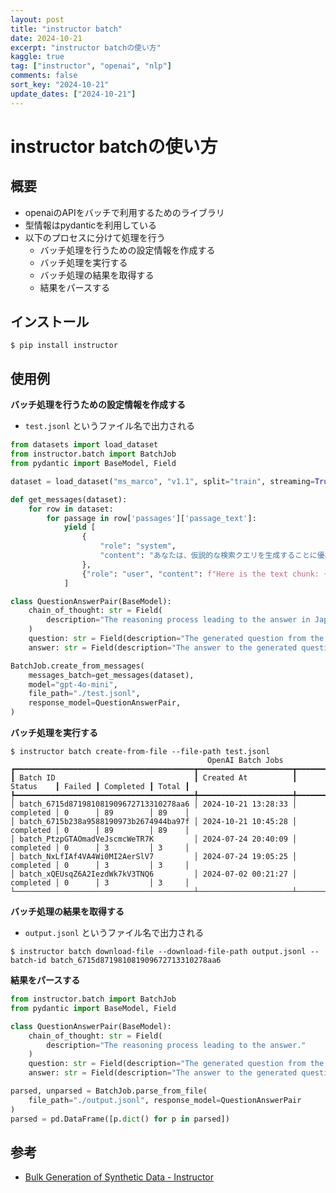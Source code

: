 ```yaml
---
layout: post
title: "instructor batch"
date: 2024-10-21
excerpt: "instructor batchの使い方"
kaggle: true
tag: ["instructor", "openai", "nlp"]
comments: false
sort_key: "2024-10-21"
update_dates: ["2024-10-21"]
---
```


# instructor batchの使い方

## 概要
 - openaiのAPIをバッチで利用するためのライブラリ
 - 型情報はpydanticを利用している
 - 以下のプロセスに分けて処理を行う
   - バッチ処理を行うための設定情報を作成する
   - バッチ処理を実行する
   - バッチ処理の結果を取得する
   - 結果をパースする

## インストール

```console
$ pip install instructor
```

## 使用例


**バッチ処理を行うための設定情報を作成する**
 - `test.jsonl` というファイル名で出力される

```python
from datasets import load_dataset
from instructor.batch import BatchJob
from pydantic import BaseModel, Field

dataset = load_dataset("ms_marco", "v1.1", split="train", streaming=True).take(10)

def get_messages(dataset):  
    for row in dataset:
        for passage in row['passages']['passage_text']:
            yield [
                {
                    "role": "system",
                    "content": "あなたは、仮説的な検索クエリを生成することに優れた世界クラスの AI です。テキスト スニペットが与えられようとしており、与えられる特定のテキスト チャンクに固有の検索クエリを日本語で生成するように求められます。必ずテキスト チャンクの情報を使用してください。",
                },
                {"role": "user", "content": f"Here is the text chunk: {passage}"},
            ]

class QuestionAnswerPair(BaseModel):
    chain_of_thought: str = Field(
        description="The reasoning process leading to the answer in Japanese."
    )
    question: str = Field(description="The generated question from the text chunk in Japanese.")
    answer: str = Field(description="The answer to the generated question in Japanese.")

BatchJob.create_from_messages(
    messages_batch=get_messages(dataset),
    model="gpt-4o-mini",
    file_path="./test.jsonl",
    response_model=QuestionAnswerPair,
)
```

**バッチ処理を実行する**

```console
$ instructor batch create-from-file --file-path test.jsonl
                                            OpenAI Batch Jobs
┏━━━━━━━━━━━━━━━━━━━━━━━━━━━━━━━━━━━━━━━━┳━━━━━━━━━━━━━━━━━━━━━┳━━━━━━━━━━━┳━━━━━━━━┳━━━━━━━━━━━┳━━━━━━━┓
┃ Batch ID                               ┃ Created At          ┃ Status    ┃ Failed ┃ Completed ┃ Total ┃
┡━━━━━━━━━━━━━━━━━━━━━━━━━━━━━━━━━━━━━━━━╇━━━━━━━━━━━━━━━━━━━━━╇━━━━━━━━━━━╇━━━━━━━━╇━━━━━━━━━━━╇━━━━━━━┩
│ batch_6715d871981081909672713310278aa6 │ 2024-10-21 13:28:33 │ completed │ 0      │ 89        │ 89    │
│ batch_6715b238a9588190973b2674944ba97f │ 2024-10-21 10:45:28 │ completed │ 0      │ 89        │ 89    │
│ batch_PtzpGTAOmadVeJscmcWeTR7K         │ 2024-07-24 20:40:09 │ completed │ 0      │ 3         │ 3     │
│ batch_NxLfIAf4VA4Wi0MI2AerSlV7         │ 2024-07-24 19:05:25 │ completed │ 0      │ 3         │ 3     │
│ batch_xQEUsqZ6A2IezdWk7kV3TNQ6         │ 2024-07-02 00:21:27 │ completed │ 0      │ 3         │ 3     │
└────────────────────────────────────────┴─────────────────────┴───────────┴────────┴───────────┴───────┘
```

**バッチ処理の結果を取得する**
 - `output.jsonl` というファイル名で出力される

```console
$ instructor batch download-file --download-file-path output.jsonl --batch-id batch_6715d871981081909672713310278aa6
```

**結果をパースする**

```python
from instructor.batch import BatchJob
from pydantic import BaseModel, Field

class QuestionAnswerPair(BaseModel):
    chain_of_thought: str = Field(
        description="The reasoning process leading to the answer."
    )
    question: str = Field(description="The generated question from the text chunk.")
    answer: str = Field(description="The answer to the generated question.")

parsed, unparsed = BatchJob.parse_from_file(  
    file_path="./output.jsonl", response_model=QuestionAnswerPair
)
parsed = pd.DataFrame([p.dict() for p in parsed])
```

## 参考
 - [Bulk Generation of Synthetic Data - Instructor](https://python.useinstructor.com/examples/batch_job_oai/)

